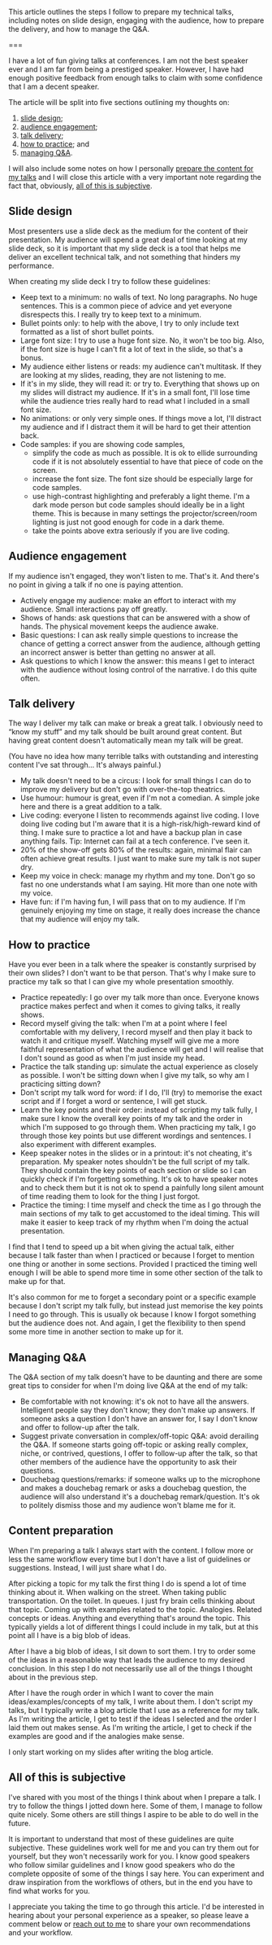 This article outlines the steps I follow to prepare my technical talks, including notes on slide design, engaging with the audience, how to prepare the delivery, and how to manage the Q&A.

===


I have a lot of fun giving talks at conferences.
I am not the best speaker ever and I am far from being a prestiged speaker.
However, I have had enough positive feedback from enough talks to claim with some confidence that I am a decent speaker.

The article will be split into five sections outlining my thoughts on:

 1. [slide design](#slide-design);
 2. [audience engagement](#audience-engagement);
 3. [talk delivery](#talk-delivery);
 4. [how to practice](#how-to-practice); and
 5. [managing Q&A](#managing-qa).

I will also include some notes on how I personally [prepare the content for my talks](#content-preparation) and I will close this article with a very important note regarding the fact that, obviously, [all of this is subjective](#all-of-this-is-subjective).


## Slide design

Most presenters use a slide deck as the medium for the content of their presentation.
My audience will spend a great deal of time looking at my slide deck, so it is important that my slide deck is a tool that helps me deliver an excellent technical talk, and not something that hinders my performance.

When creating my slide deck I try to follow these guidelines:

 - Keep text to a minimum: no walls of text. No long paragraphs. No huge sentences. This is a common piece of advice and yet everyone disrespects this. I really try to keep text to a minimum.
 - Bullet points only: to help with the above, I try to only include text formatted as a list of short bullet points.
 - Large font size: I try to use a huge font size. No, it won't be too big. Also, if the font size is huge I can't fit a lot of text in the slide, so that's a bonus.
 - My audience either listens or reads: my audience can't multitask. If they are looking at my slides, reading, they are not listening to me.
 - If it's in my slide, they will read it: or try to.
 Everything that shows up on my slides will distract my audience. If it's in a small font, I'll lose time while the audience tries really hard to read what I included in a small font size.
 - No animations: or only very simple ones. If things move a lot, I'll distract my audience and if I distract them it will be hard to get their attention back.
 - Code samples: if you are showing code samples,
     - simplify the code as much as possible. It is ok to ellide surrounding code if it is not absolutely essential to have that piece of code on the screen.
     - increase the font size. The font size should be especially large for code samples.
     - use high-contrast highlighting and preferably a light theme. I'm a dark mode person but code samples should ideally be in a light theme. This is because in many settings the projector/screen/room lighting is just not good enough for code in a dark theme.
     - take the points above extra seriously if you are live coding.


## Audience engagement

If my audience isn't engaged, they won't listen to me.
That's it.
And there's no point in giving a talk if no one is paying attention.

 - Actively engage my audience: make an effort to interact with my audience. Small interactions pay off greatly.
 - Shows of hands: ask questions that can be answered with a show of hands. The physical movement keeps the audience awake.
 - Basic questions: I can ask really simple questions to increase the chance of getting a correct answer from the audience, although getting an incorrect answer is better than getting no answer at all.
 - Ask questions to which I know the answer: this means I get to interact with the audience without losing control of the narrative. I do this quite often.


## Talk delivery

The way I deliver my talk can make or break a great talk.
I obviously need to “know my stuff” and my talk should be built around great content.
But having great content doesn't automatically mean my talk will be great.

(You have no idea how many terrible talks with outstanding and interesting content I've sat through...
It's always painful.)

 - My talk doesn't need to be a circus: I look for small things I can do to improve my delivery but don't go with over-the-top theatrics.
 - Use humour: humour is great, even if I'm not a comedian. A simple joke here and there is a great addition to a talk.
 - Live coding: everyone I listen to recommends against live coding. I love doing live coding but I'm aware that it is a high-risk/high-reward kind of thing. I make sure to practice a lot and have a backup plan in case anything fails. Tip: Internet can fail at a tech conference. I've seen it.
 - 20% of the show-off gets 80% of the results: again, minimal flair can often achieve great results. I just want to make sure my talk is not super dry.
 - Keep my voice in check: manage my rhythm and my tone. Don't go so fast no one understands what I am saying. Hit more than one note with my voice.
 - Have fun: if I'm having fun, I will pass that on to my audience. If I'm genuinely enjoying my time on stage, it really does increase the chance that my audience will enjoy my talk.


## How to practice

Have you ever been in a talk where the speaker is constantly surprised by their own slides?
I don't want to be that person.
That's why I make sure to practice my talk so that I can give my whole presentation smoothly.

 - Practice repeatedly: I go over my talk more than once. Everyone knows practice makes perfect and when it comes to giving talks, it really shows.
 - Record myself giving the talk: when I'm at a point where I feel comfortable with my delivery, I record myself and then play it back to watch it and critique myself. Watching myself will give me a more faithful representation of what the audience will get and I will realise that I don't sound as good as when I'm just inside my head.
 - Practice the talk standing up: simulate the actual experience as closely as possible. I won't be sitting down when I give my talk, so why am I practicing sitting down?
 - Don't script my talk word for word: if I do, I'll (try) to memorise the exact script and if I forget a word or sentence, I will get stuck.
 - Learn the key points and their order: instead of scripting my talk fully, I make sure I know the overall key points of my talk and the order in which I'm supposed to go through them. When practicing my talk, I go through those key points but use different wordings and sentences. I also experiment with different examples.
 - Keep speaker notes in the slides or in a printout: it's not cheating, it's preparation. My speaker notes shouldn't be the full script of my talk. They should contain the key points of each section or slide so I can quickly check if I'm forgetting something. It's ok to have speaker notes and to check them but it is not ok to spend a painfully long silent amount of time reading them to look for the thing I just forgot.
 - Practice the timing: I time myself and check the time as I go through the main sections of my talk to get accustomed to the ideal timing. This will make it easier to keep track of my rhythm when I'm doing the actual presentation.

I find that I tend to speed up a bit when giving the actual talk, either because I talk faster than when I practiced or because I forget to mention one thing or another in some sections.
Provided I practiced the timing well enough I will be able to spend more time in some other section of the talk to make up for that.

It's also common for me to forget a secondary point or a specific example because I don't script my talk fully, but instead just memorise the key points I need to go through.
This is usually ok because I know I forgot something but the audience does not.
And again, I get the flexibility to then spend some more time in another section to make up for it.


## Managing Q&A

The Q&A section of my talk doesn't have to be daunting and there are some great tips to consider for when I'm doing live Q&A at the end of my talk:

 - Be comfortable with not knowing: it's ok not to have all the answers. Intelligent people say they don't know; they don't make up answers. If someone asks a question I don't have an answer for, I say I don't know and offer to follow-up after the talk.
 - Suggest private conversation in complex/off-topic Q&A: avoid derailing the Q&A. If someone starts going off-topic or asking really complex, niche, or contrived, questions, I offer to follow-up after the talk, so that other members of the audience have the opportunity to ask their questions.
 - Douchebag questions/remarks: if someone walks up to the microphone and makes a douchebag remark or asks a douchebag question, the audience will also understand it's a douchebag remark/question. It's ok to politely dismiss those and my audience won't blame me for it.


## Content preparation

When I'm preparing a talk I always start with the content.
I follow more or less the same workflow every time but I don't have a list of guidelines or suggestions.
Instead, I will just share what I do.

After picking a topic for my talk the first thing I do is spend a lot of time thinking about it.
When walking on the street.
When taking public transportation.
On the toilet.
In queues.
I just fry brain cells thinking about that topic.
Coming up with examples related to the topic.
Analogies.
Related concepts or ideas.
Anything and everything that's around the topic.
This typically yields a lot of different things I could include in my talk, but at this point all I have is a big blob of ideas.

After I have a big blob of ideas, I sit down to sort them.
I try to order some of the ideas in a reasonable way that leads the audience to my desired conclusion.
In this step I do not necessarily use all of the things I thought about in the previous step.

After I have the rough order in which I want to cover the main ideas/examples/concepts of my talk, I write about them.
I don't script my talks, but I typically write a blog article that I use as a reference for my talk.
As I'm writing the article, I get to test if the ideas I selected and the order I laid them out makes sense.
As I'm writing the article, I get to check if the examples are good and if the analogies make sense.

I only start working on my slides after writing the blog article.


## All of this is subjective

I've shared with you most of the things I think about when I prepare a talk.
I try to follow the things I jotted down here.
Some of them, I manage to follow quite nicely.
Some others are still things I aspire to be able to do well in the future.

It is important to understand that most of these guidelines are quite subjective.
These guidelines work well for me and you can try them out for yourself, but they won't necessarily work for you.
I know good speakers who follow similar guidelines and I know good speakers who do the complete opposite of some of the things I say here.
You can experiment and draw inspiration from the workflows of others, but in the end you have to find what works for you.

I appreciate you taking the time to go through this article.
I'd be interested in hearing about your personal experience as a speaker, so please leave a comment below or [reach out to me](/contact-me) to share your own recommendations and your workflow.
